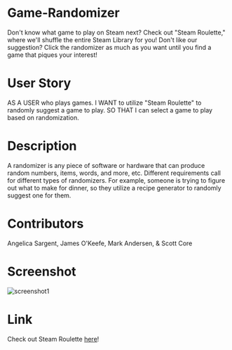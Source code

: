 # Game-Randomizer

Don't know what game to play on Steam next? Check out "Steam Roulette," where we'll shuffle the entire Steam Library for you! Don't like our suggestion? Click the randomizer as much as you want until you find a game that piques your interest!

# User Story

AS A USER who plays games.
I WANT to utilize "Steam Roulette" to randomly suggest a game to play.
SO THAT I can select a game to play based on randomization.

# Description

A randomizer is any piece of software or hardware that can produce random numbers, items, words, and more, etc. Different requirements call for different types of randomizers. For example, someone is trying to figure out what to make for dinner, so they utilize a recipe generator to randomly suggest one for them.

# Contributors

Angelica Sargent, James O'Keefe, Mark Andersen, & Scott Core

# Screenshot
![screenshot1](https://user-images.githubusercontent.com/79868969/117522500-cd017980-af81-11eb-9781-3449bbd69874.png)

# Link

Check out Steam Roulette [here](https://agraysargent.github.io/Game-Randomizer/)!